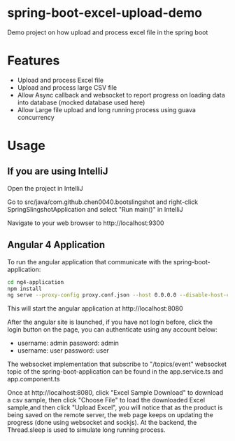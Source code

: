 # spring-boot-excel-upload-demo

Demo project on how upload and process excel file in the spring boot

# Features

* Upload and process Excel file
* Upload and process large CSV file
* Allow Async callback and websocket to report progress on loading data into database (mocked database used here)
* Allow Large file upload and long running process using guava concurrency

# Usage

## If you are using IntelliJ

Open the project in IntelliJ

Go to src/java/com.github.chen0040.bootslingshot and right-click SpringSlingshotApplication and select "Run main()" in IntelliJ

Navigate to your web browser to http://localhost:9300


## Angular 4 Application

To run the angular application that communicate with the spring-boot-application:


```bash 
cd ng4-application
npm install
ng serve --proxy-config proxy.conf.json --host 0.0.0.0 --disable-host-check --port 8080
```

This will start the angular application at http://localhost:8080

After the angular site is launched, if you have not login before, click the login button on the page, you can authenticate using
any account below:

* username: admin password: admin
* username: user password: user

The websocket implementation that subscribe to "/topics/event" websocket topic of the spring-boot-application can be found in the app.service.ts and app.component.ts

Once at http://localhost:8080, click "Excel Sample Download" to download a csv sample, then click "Choose File" to load the
downloaded Excel sample,and then click "Upload Excel", you will notice that as the product is being saved on the remote server,
the web page keeps on updating the progress (done using websocket and sockjs). At the backend, the Thread.sleep is used to simulate
long running process.